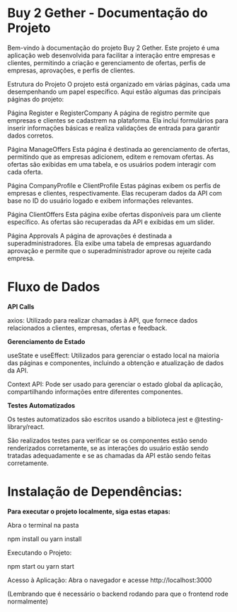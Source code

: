 # **Buy 2 Gether - Documentação do Projeto**
Bem-vindo à documentação do projeto Buy 2 Gether. Este projeto é uma aplicação web desenvolvida para facilitar a interação entre empresas e clientes, permitindo a criação e gerenciamento de ofertas, perfis de empresas, aprovações, e perfis de clientes.

Estrutura do Projeto
O projeto está organizado em várias páginas, cada uma desempenhando um papel específico. Aqui estão algumas das principais páginas do projeto:

Página Register e RegisterCompany
A página de registro permite que empresas e clientes se cadastrem na plataforma. Ela inclui formulários para inserir informações básicas e realiza validações de entrada para garantir dados corretos.

Página ManageOffers
Esta página é destinada ao gerenciamento de ofertas, permitindo que as empresas adicionem, editem e removam ofertas. As ofertas são exibidas em uma tabela, e os usuários podem interagir com cada oferta.

Página CompanyProfile e ClientProfile
Estas páginas exibem os perfis de empresas e clientes, respectivamente. Elas recuperam dados da API com base no ID do usuário logado e exibem informações relevantes.

Página ClientOffers
Esta página exibe ofertas disponíveis para um cliente específico. As ofertas são recuperadas da API e exibidas em um slider.

Página Approvals
A página de aprovações é destinada a superadministradores. Ela exibe uma tabela de empresas aguardando aprovação e permite que o superadministrador aprove ou rejeite cada empresa.


# **Fluxo de Dados**

**API Calls**

  axios: Utilizado para realizar chamadas à API, que fornece dados relacionados a clientes, empresas, ofertas e feedback.
  
  
**Gerenciamento de Estado**

  useState e useEffect: Utilizados para gerenciar o estado local na maioria das páginas e componentes, incluindo a obtenção e atualização de dados da API.


Context API: Pode ser usado para gerenciar o estado global da aplicação, compartilhando informações entre diferentes componentes.



**Testes Automatizados**

Os testes automatizados são escritos usando a biblioteca jest e @testing-library/react.

São realizados testes para verificar se os componentes estão sendo renderizados corretamente, se as interações do usuário estão sendo tratadas adequadamente e se as chamadas da API estão sendo feitas corretamente.


# Instalação de Dependências:
**Para executar o projeto localmente, siga estas etapas:**

Abra o terminal na pasta

npm install
ou
yarn install

Executando o Projeto:

npm start
ou
yarn start

Acesso à Aplicação:
Abra o navegador e acesse http://localhost:3000

(Lembrando que é necessário o backend rodando para que o frontend rode normalmente)
